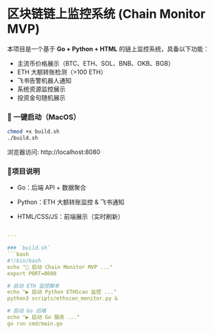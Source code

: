 # 区块链链上监控系统 (Chain Monitor MVP)

本项目是一个基于 **Go + Python + HTML** 的链上监控系统，具备以下功能：
- 主流币价格展示（BTC、ETH、SOL、BNB、OKB、BGB）
- ETH 大额转账检测（>100 ETH）
- 飞书告警机器人通知
- 系统资源监控展示
- 投资金句随机展示

### 🚀 一键启动（MacOS）

```bash
chmod +x build.sh
./build.sh
```

浏览器访问: http://localhost:8080

###  📁项目说明

- Go：后端 API + 数据聚合

- Python：ETH 大额转账监控 & 飞书通知

- HTML/CSS/JS：前端展示（实时刷新）

```yaml

---

### `build.sh`
```bash
#!/bin/bash
echo "🚀 启动 Chain Monitor MVP ..."
export PORT=8080

# 启动 ETH 监控脚本
echo "▶ 启动 Python ETHScan 监控 ..."
python3 scripts/ethscan_monitor.py &

# 启动 Go 后端
echo "▶ 启动 Go 服务 ..."
go run cmd/main.go

```